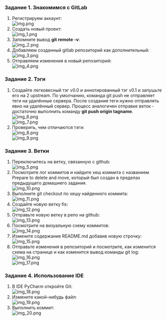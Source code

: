 ### Задание 1. Знакомимся с GitLab

1. Регистрируем аккаунт:  
![img.png](img.png)  
2. Создать новый проект:  
![img_1.png](img_1.png)  
3. Запомните вывод **git remote -v**:  
![img_2.png](img_2.png)  
4. Добавляем созданный gitlab репoзиторий как дополнительный:  
![img_3.png](img_3.png)  
5. Отправляем изменения в новый репозиторий:  
![img_4.png](img_4.png)  

### Задание 2. Тэги

1. Создайте легковесный тэг v0.0 и аннотированный тэг v0.1 и запушьте его на 2 upstream. По умолчанию, команда git push не отправляет теги на удалённые сервера. После создания теги нужно отправлять явно на удалённый сервер. Процесс аналогичен отправке веток - достаточно выполнить команду **git push origin tagname**.  
![img_6.png](img_6.png)  
![img_7.png](img_7.png)  
2. Проверить, чем отличаются тэги:  
![img_8.png](img_8.png)  
![img_9.png](img_9.png)  

### Задание 3. Ветки

1. Переключитесь на ветку, связанную с github:  
![img_5.png](img_5.png)  
2. Посмотрите лог коммитов и найдите хеш коммита с названием Prepare to delete and move, который был создан в пределах предыдущего домашнего задания.  
![img_10.png](img_10.png)  
3. Выполните git checkout по хешу найденного коммита:  
![img_11.png](img_11.png)  
4. Создайте новую ветку fix:  
![img_12.png](img_12.png)  
5. Отправьте новую ветку в репо на github:  
![img_13.png](img_13.png)  
6. Посмотрите на визуальную схему коммитов:  
![img_14.png](img_14.png)  
7. Измените содержание README.md добавив новую строчку:  
![img_15.png](img_15.png)  
8. Отправьте изменения в репозиторий и посмотрите, как изменится схема на странице и как изменится вывод команды git log:  
![img_16.png](img_16.png)  
![img_17.png](img_17.png)  

### Задание 4. Использование IDE

1. В IDE PyCharm откройте Git:  
![img_18.png](img_18.png)  
2. Измените какой-нибудь файл:  
![img_19.png](img_19.png)  
3. Выполнить коммит:  
![img_20.png](img_20.png)
